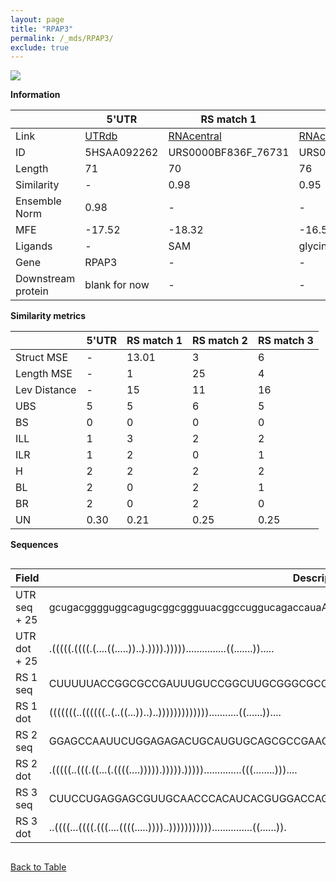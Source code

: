 ```yaml
---
layout: page
title: "RPAP3"
permalink: /_mds/RPAP3/
exclude: true
---
```




![](../../alns_9.28.22/aln_5HSAA092262_0.947.png?raw=true)


**Information**

| | 5'UTR       | RS match 1   | RS match 2  | RS match 3 |
| ---- | ----------- | ----------- | ----------- | ----------- |
| Link | <a href="http://utrdb.ba.itb.cnr.it/getutr/5HSAA092262/1" target="_blank" rel="noopener noreferrer">UTRdb</a>   | <a href="https://rnacentral.org/rna/URS0000BF836F/76731" target="_blank" rel="noopener noreferrer">RNAcentral</a>     |<a href="https://rnacentral.org/rna/URS0000C41C98/1385510" target="_blank" rel="noopener noreferrer">RNAcentral</a>  | <a href="https://rnacentral.org/rna/URS0000AB2419/296591" target="_blank" rel="noopener noreferrer">RNAcentral</a>   |
| ID | 5HSAA092262     | URS0000BF836F_76731     | URS0000C41C98_1385510     | URS0000AB2419_296591     |
| Length | 71     |  70    | 76   |  73    |
| Similarity | - | 0.98 | 0.95 | 0.97 |
| Ensemble Norm | 0.98 | - | - | - |
| MFE | -17.52 | -18.32 | -16.56 | -15.55 |
| Ligands | - | SAM | glycine | homocysteine |
| Gene | RPAP3 | - | - | - |
| Downstream protein | blank for now    |    -    | -  | - |


**Similarity metrics**

| | 5'UTR       | RS match 1   | RS match 2  | RS match 3 |
| ---- | ----------- | ----------- | ----------- | ----------- |
| Struct MSE | - | 13.01 | 3 | 6 |
| Length MSE | - | 1 | 25 | 4 |
| Lev Distance | - | 15 | 11 | 16 |
| UBS| 5 | 5 | 6 | 5 |
| BS | 0 | 0 | 0 | 0 |
| ILL | 1 | 3 | 2 | 2 |
| ILR | 1 | 2 | 0 | 1 |
| H | 2 | 2 | 2 | 2 |
| BL | 2 | 0 | 2 | 1 |
| BR | 2 | 0 | 2 | 0 |
| UN | 0.30 | 0.21 | 0.25 | 0.25 |

**Sequences**


<div style="overflow-x:auto;">

<table>
<colgroup>
<col width="30%" />
<col width="70%" />
</colgroup>
<thead>
<tr class="header">
<th>Field</th>
<th>Description</th>
</tr>
</thead>
<tbody>
<tr>
<td markdown="span">UTR seq + 25 </td>
<td markdown="span"> gcugacgggguggcagugcggcggguuacggccuggucagaccauaATGACTTCAGCAAATAAAGCAATCG </td>
</tr>
<tr>
<td markdown="span">UTR dot + 25  </td>
<td markdown="span"> .(((((.((((.(....((.....))..).)))).)))))...............((.......)).....
</td>
</tr>


<tr>
<td markdown="span">RS 1 seq </td>
<td markdown="span"> CUUUUUACCGGCGCCGAUUUGUCCGGCUUGCGGGCGCCUAAAAAGUUCAGCUAAAGGGGGACAACCGACA
</td>
</tr>


<tr>
<td markdown="span">RS 1 dot </td>
<td markdown="span"> (((((((..((((((..(..((...))..)..)))))))))))))...........((......))....
</td>
</tr>


<tr>
<td markdown="span">RS 2 seq </td>
<td markdown="span"> GGAGCCAAUUCUGGAGAGACUGCAUGUGCAGCGCCGAAGGGUUCACAAUCUCAGGCAAACGGACAGAAUCGUACUC
</td>
</tr>


<tr>
<td markdown="span">RS 2 dot </td>
<td markdown="span"> .(((((..(((.((...(.((((....))))).))))).)))))..............(((........)))....
</td>
</tr>


<tr>
<td markdown="span">RS 3 seq </td>
<td markdown="span"> CUUCCUGAGGAGCGUUGCAACCCACAUCACGUGGACCAGGCUCAGGACUUCAUUGCAACCACGCUCACCCGCA
</td>
</tr>


<tr>
<td markdown="span">RS 3 dot </td>
<td markdown="span"> ..((((...((((.(((....((((.....))))..)))))))))))...............((......)).
</td>
</tr>

</tbody>
</table>


</div>


[Back to Table](../../display)
